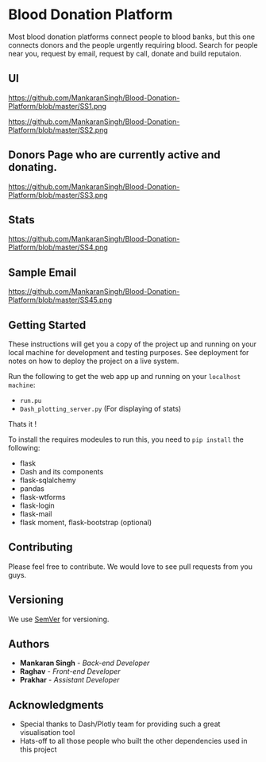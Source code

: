 # Blood Donation Platform

Most blood donation platforms connect people to blood banks, but this one connects donors and the people urgently requiring blood. Search for people near you, request by email, request by call, donate and build reputaion.

## UI

https://github.com/MankaranSingh/Blood-Donation-Platform/blob/master/SS1.png

https://github.com/MankaranSingh/Blood-Donation-Platform/blob/master/SS2.png

## Donors Page who are currently active and donating.

https://github.com/MankaranSingh/Blood-Donation-Platform/blob/master/SS3.png

## Stats 

https://github.com/MankaranSingh/Blood-Donation-Platform/blob/master/SS4.png
## Sample Email 

https://github.com/MankaranSingh/Blood-Donation-Platform/blob/master/SS45.png

## Getting Started

These instructions will get you a copy of the project up and running on your local machine for development and testing purposes. See deployment for notes on how to deploy the project on a live system.

Run the following to get the web app up and running on your ``localhost machine``:

- ``run.pu``
- ``Dash_plotting_server.py`` (For displaying of stats)

Thats it !

To install the requires modeules to run this, you need to ``pip install`` the following:

- flask
- Dash and its components
- flask-sqlalchemy
- pandas
- flask-wtforms
- flask-login
- flask-mail
- flask moment, flask-bootstrap (optional)

## Contributing

Please feel free to contribute. We would love to see pull requests from you guys.

## Versioning

We use [SemVer](http://semver.org/) for versioning.

## Authors

* **Mankaran Singh** - *Back-end Developer* 
* **Raghav** - *Front-end Developer* 
* **Prakhar** - *Assistant Developer* 

## Acknowledgments

* Special thanks to Dash/Plotly team for providing such a great visualisation tool
* Hats-off to all those people who built the other dependencies used in this project  

